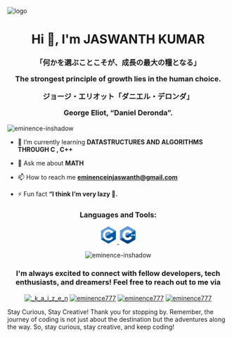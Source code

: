 ![logo](https://github.com/Eminence-InShadow/Eminence-InShadow/blob/main/banner-ezgif.com-resize.gif)

<h1 align="center">Hi 👋, I'm JASWANTH KUMAR </h1>
<h3 align="center">「何かを選ぶことこそが、成長の最大の糧となる」

The strongest principle of growth lies in the human choice.

ジョージ・エリオット「ダニエル・デロンダ」

George Eliot, “Daniel Deronda”.</h3>



<p align="left"> <img src="https://komarev.com/ghpvc/?username=eminence-inshadow&label=Profile%20views&color=0e75b6&style=flat" alt="eminence-inshadow" /> </p>

- 🌱 I’m currently learning **DATASTRUCTURES AND ALGORITHMS THROUGH C , C++**

- 💬 Ask me about **MATH**

- 📫 How to reach me **eminenceinjaswanth@gmail.com**

- ⚡ Fun fact **“I think I’m very lazy 🥱.**



<h3 align="center">Languages and Tools:</h3>
<p align="center"> <a href="https://www.cprogramming.com/" target="_blank" rel="noreferrer"> <img src="https://raw.githubusercontent.com/devicons/devicon/master/icons/c/c-original.svg" alt="c" width="40" height="40"/> </a> <a href="https://www.w3schools.com/cpp/" target="_blank" rel="noreferrer"> <img src="https://raw.githubusercontent.com/devicons/devicon/master/icons/cplusplus/cplusplus-original.svg" alt="cplusplus" width="40" height="40"/> </a> </p>


<div align="center">
  <img src="https://github-readme-streak-stats.herokuapp.com/?user=eminence-inshadow" alt="eminence-inshadow" />
</div> 

<h3 align="center">I'm always excited to connect with fellow developers, tech enthusiasts, and dreamers! Feel free to reach out to me via</h3>
<p align="center">
<a href="https://instagram.com/_k_a_i_z_e_n" target="blank"><img align="center" src="https://raw.githubusercontent.com/rahuldkjain/github-profile-readme-generator/master/src/images/icons/Social/instagram.svg" alt="_k_a_i_z_e_n" height="30" width="40" /></a>
<a href="https://www.codechef.com/users/eminence777" target="blank"><img align="center" src="https://cdn.jsdelivr.net/npm/simple-icons@3.1.0/icons/codechef.svg" alt="eminence777" height="30" width="40" /></a>
<a href="https://codeforces.com/profile/eminence777" target="blank"><img align="center" src="https://raw.githubusercontent.com/rahuldkjain/github-profile-readme-generator/master/src/images/icons/Social/codeforces.svg" alt="eminence777" height="30" width="40" /></a>
<a href="https://www.leetcode.com/eminence777" target="blank"><img align="center" src="https://raw.githubusercontent.com/rahuldkjain/github-profile-readme-generator/master/src/images/icons/Social/leet-code.svg" alt="eminence777" height="30" width="40" /></a>
</p> 
 <p>Stay Curious, Stay Creative! Thank you for stopping by. Remember, the journey of coding is not just about the destination but the adventures along the way. So, stay curious, stay creative, and keep coding!</p>
